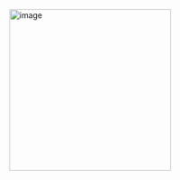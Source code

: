 <img width="287" alt="image" src="https://github.com/user-attachments/assets/d1379153-2b79-480a-b3ea-540d832e0f1c" />
